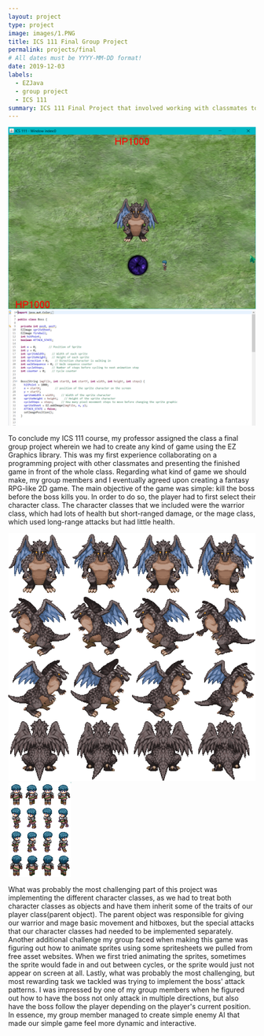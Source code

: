 ```yaml
---
layout: project
type: project
image: images/1.PNG
title: ICS 111 Final Group Project
permalink: projects/final
# All dates must be YYYY-MM-DD format!
date: 2019-12-03
labels:
  - EZJava
  - group project
  - ICS 111
summary: ICS 111 Final Project that involved working with classmates to create our own game. 
---
```


<div class="ui medium rounded images">
  <img class="ui image" src="../images/1.PNG">
</div>
<div class="ui large rounded images">
  <img class="ui image" src="../images/2.PNG">
</div>

To conclude my ICS 111 course, my professor assigned the class a final group project wherein we had to create any kind of game using the EZ Graphics library. This was my first experience collaborating on a programming project with other classmates and presenting the finished game in front of the whole class. Regarding what kind of game we should make, my group members and I eventually agreed upon creating a fantasy RPG-like 2D game. The main objective of the game was simple: kill the boss before the boss kills you. In order to do so, the player had to first select their character class. The character classes that we included were the warrior class, which had lots of health but short-ranged damage, or the mage class, which used long-range attacks but had little health. 

<div class="ui small rounded images">
  <img class="ui image" src="../images/3.png">
  <img class="ui image" src="../images/4.PNG">
</div>

What was probably the most challenging part of this project was implementing the different character classes, as we had to treat both character classes as objects and have them inherit some of the traits of our player class(parent object). The parent object was responsible for giving our warrior and mage basic movement and hitboxes, but the special attacks that our character classes had needed to be implemented separately. Another additional challenge my group faced when making this game was figuring out how to animate sprites using some spritesheets we pulled from free asset websites. When we first tried animating the sprites, sometimes the sprite would fade in and out between cycles, or the sprite would just not appear on screen at all. Lastly, what was probably the most challenging, but most rewarding task we tackled was trying to implement the boss' attack patterns. I was impressed by one of my group members when he figured out how to have the boss not only attack in multiple directions, but also have the boss follow the player depending on the player's current position. In essence, my group member managed to create simple enemy AI that made our simple game feel more dynamic and interactive. 
